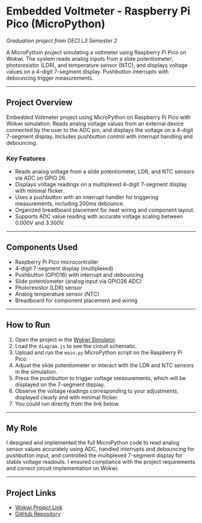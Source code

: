 # Embedded Voltmeter - Raspberry Pi Pico (MicroPython)

*Graduation project from DECI L3 Semester 2*

A MicroPython project simulating a voltmeter using Raspberry Pi Pico on Wokwi. The system reads analog inputs from a slide potentiometer, photoresistor (LDR), and temperature sensor (NTC), and displays voltage values on a 4-digit 7-segment display. Pushbutton interrupts with debouncing trigger measurements.

---

## Project Overview

Embedded Voltmeter project using MicroPython on Raspberry Pi Pico with Wokwi simulation. Reads analog voltage values from an external device connected by the user to the ADC pin, and displays the voltage on a 4-digit 7-segment display. Includes pushbutton control with interrupt handling and debouncing.

### Key Features

- Reads analog voltage from a slide potentiometer, LDR, and NTC sensors via ADC on GPIO 26.
- Displays voltage readings on a multiplexed 4-digit 7-segment display with minimal flicker.
- Uses a pushbutton with an interrupt handler for triggering measurements, including 200ms debounce.
- Organized breadboard placement for neat wiring and component layout.
- Supports ADC value reading with accurate voltage scaling between 0.000V and 3.300V.

---

## Components Used

- Raspberry Pi Pico microcontroller
- 4-digit 7-segment display (multiplexed)
- Pushbutton (GPIO16) with interrupt and debouncing
- Slide potentiometer (analog input via GPIO26 ADC)
- Photoresistor (LDR) sensor
- Analog temperature sensor (NTC)
- Breadboard for component placement and wiring

---

## How to Run

1. Open the project in the [Wokwi Simulator](https://wokwi.com/).  
2. Load the `diagram.js` to see the circuit schematic.  
3. Upload and run the `main.py` MicroPython script on the Raspberry Pi Pico.  
4. Adjust the slide potentiometer or interact with the LDR and NTC sensors in the simulation.  
5. Press the pushbutton to trigger voltage measurements, which will be displayed on the 7-segment display.  
6. Observe the voltage readings corresponding to your adjustments, displayed clearly and with minimal flicker.
7. You could run directly from the link below.

---

## My Role

I designed and implemented the full MicroPython code to read analog sensor values accurately using ADC, handled interrupts and debouncing for pushbutton input, and controlled the multiplexed 7-segment display for stable voltage readouts. I ensured compliance with the project requirements and correct circuit implementation on Wokwi.

---

## Project Links

- [Wokwi Project Link](https://wokwi.com/projects/431299110050596865)  
- [GitHub Repository](https://github.com/Begadbigo/embedded-voltmeter)
